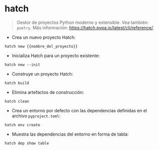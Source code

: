 # hatch

> Gestor de proyectos Python moderno y extensible.
> Vea también: `poetry`.
> Más información: <https://hatch.pypa.io/latest/cli/reference/>.

- Crea un nuevo proyecto Hatch:

`hatch new {{nombre_del_proyecto}}`

- Inicializa Hatch para un proyecto existente:

`hatch new --init`

- Construye un proyecto Hatch:

`hatch build`

- Elimina artefactos de construcción:

`hatch clean`

- Crea un entorno por defecto con las dependencias definidas en el archivo `pyproject.toml`:

`hatch env create`

- Muestra las dependencias del entorno en forma de tabla:

`hatch dep show table`
